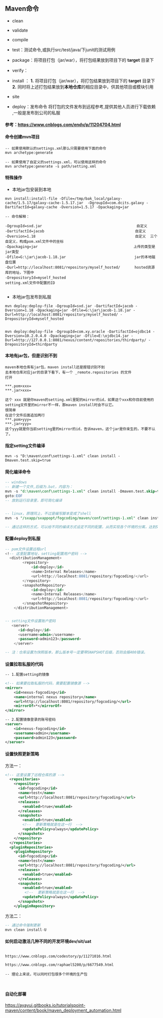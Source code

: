 ## Maven命令



* clean
* validate
* compile
* test：测试命令,或执行src/test/java/下junit的测试用例

* package：将项目打包（jar/war），将打包结果放到项目下的 **target** 目录下

* verify：
* install ： **1.** 将项目打包（jar/war），将打包结果放到项目下的 **target** 目录下 **2.** 同时将上述打包结果放到**本地仓库**的相应目录中，供其他项目或模块引用

* site

* deploy：发布命令 将打包的文件发布到远程参考,提供其他人员进行下载依赖 ,一般是发布到公司的私服



#### 参考：https://www.cnblogs.com/endv/p/11204704.html



#### 命令创建mvn项目

```properties
-- 如果使用默认的settings.xml那么只需要使用下面的命令
mvn archetype:generate 

-- 如果使用了自定义的settings.xml，可以使用这样的命令
mvn archetype:generate -s path/setting.xml

```



#### 特殊操作

* 本地jar包安装到本地

```properties
mvn install:install-file -Dfile=/tmp/bak_local/galaxy-cache/1.5.17/galaxy-cache-1.5.17.jar  -DgroupId=com.dcits.galaxy -DartifactId=galaxy-cache -Dversion=1.5.17 -Dpackaging=jar
  
-- 命令解释：

-DgroupId=sxd.jar　　　　 　　　　　　　　　　　　　　　　　　　　　 自定义
-DartifactId=jacob　　　 　　　　　　　　　　　　　　　　　　　　　 自定义
-Dversion=1.18　　　　　　 　　　　　　　　　　　　　　　　　　　　　自定义  三个自定义，构成pom.xml文件中的坐标
-Dpackaging=jar　　　　　　　　　　　　　　　　　　　　　　　　　　 上传的类型是jar类型
-Dfile=G:\jar\jacob-1.18.jar　　　　　　　　　　　　　　　　　　　jar的本地磁盘位置
-Durl=http://localhost:8081/repository/myself_hosted/　　　　hosted资源库的地址，下图中
-DrepositoryId=myself_hosted　　　　　　　　　　　　　　　　　　　setting.xml文件中配置的ID
  
```

  

* 本地jar包发布到私服

```properties
mvn deploy:deploy-file -DgroupId=sxd.jar -DartifactId=jacob -Dversion=1.18 -Dpackaging=jar -Dfile=G:\jar\jacob-1.18.jar -Durl=http://localhost:8081/repository/myself_hosted/ -DrepositoryId=myself_hosted


mvn deploy:deploy-file -DgroupId=com.xy.oracle -DartifactId=ojdbc14 -Dversion=10.2.0.4.0 -Dpackaging=jar -Dfile=E:\ojdbc14.jar -Durl=http://127.0.0.1:8081/nexus/content/repositories/thirdparty/ -DrepositoryId=thirdparty

```



#### 本地有jar包，但是识别不到

```properties
maven本地仓库有jar包，maven install还是报错识别不到
去本地仓库对应jar的目录下看下，有一个 _remote.repositories 的文件
打开

***.pom>xxx=
***.jar>xxx=

这个 xxx 就是你maven的setting.xml里配的mirror的id，如果这个xxx和你目前使用的setting文件里的mirror不一样，那maven install时会不认它。
很简单
在这个文件后面追加两行
***.pom>yyy=
***.jar>yyy=
这个yyy就是你当前setting里的mirror的id，告诉maven，这个jar是你亲生的，不要不认了。
```



#### 指定setting文件编译

```properties
mvn -s "D:\maven\conf\settings-1.xml" clean install -Dmaven.test.skip=true 
```



#### 简化编译命令

```sql
-- windows
-- 新建一个文件,后缀为.bat，内容为：
mvn -s "d:\maven\conf\settings-1.xml" clean install -Dmaven.test.skip=true 
goto:EOF
-- 放到运行目录里，即可简化编译


-- linux，原理同上，不过是编写脚本变成了shell
mvn -s "/sxapp/sxappopt/fogcoding/maven/conf/settings-1.xml" clean install -Dmaven.test.skip=true

-- 通过这样的方式，可以给不同的编译方式设定不同的配置，从而实现各个环境的分离，达到SIT,UAT互相不干扰的效果
```



#### 配置deploy到私服

```sql
-- pom文件设置远程url
<!-- 这里配置地址，setting配置用户密码 -->
  <distributionManagement>
        <repository>
            <id>deploy</id>
            <name>Internal Releases</name>
            <url>http://localhost:8081/repository/fogcoding/</url>
        </repository>
        <snapshotRepository>
            <id>deploy</id>
            <name>Internal Releases</name>
            <url>http://localhost:8081/repository/fogcoding/</url>
        </snapshotRepository>
    </distributionManagement>


-- setting文件设置账户密码
   <server>
      <id>deploy</id>
      <username>admin</username>  
      <password>admin123</password>  
    </server>

-- 注：仓库设置为快照版本，那么版本号一定要带SNAPSHOT后缀，否则会报400错误。
```



#### 设置拉取私服的代码

```xml
-- 1.配置setting的镜像

<!-- 如果要拉取私服的代码，需要配置镜像源 -->
<mirror>  
    <id>nexus-fogcoding</id>  
    <name>internal nexus repository</name>  
    <url>http://localhost:8081/repository/fogcoding/</url>  
    <mirrorOf>*</mirrorOf>  
</mirror>  
	 
-- 2.配置镜像登录的账号密码
<server>
    <id>nexus-fogcoding</id>
    <username>admin</username>  
    <password>admin123</password>  
</server>

```



#### 设置快照更新策略

方法一：

```xml
<!-- 这里设置了远程仓库的源 -->
  <repositories>
    <repository>
      <id>fogcoding</id>
      <name>test</name>
      <url>http://localhost:8081/repository/fogcoding/</url>
      <releases>
        <enabled>true</enabled>
      </releases>
      <snapshots>
        <enabled>true</enabled>
        <!--  更新策略就是在这一行  -->
        <updatePolicy>always</updatePolicy>
      </snapshots>
    </repository>
  </repositories>
  <pluginRepositories>
    <pluginRepository>
      <id>fogcoding</id>
      <name>test</name>
      <url>http://localhost:8081/repository/fogcoding/</url>
      <releases>
        <enabled>true</enabled>
      </releases>
      <snapshots>
        <enabled>true</enabled>
         <!--  更新策略就是在这一行  -->
        <updatePolicy>always</updatePolicy>
      </snapshots>    
    </pluginRepository>
```

方法二：

```sql
-- 通过命令强制更新
mvn clean install-U
```



#### 如何启动激活几种不同的开发环境dev/sit/uat

```

https://www.cnblogs.com/codestory/p/11271016.html

https://www.cnblogs.com/raphael5200/p/6677549.html

-- 理论上来说，可以同时打包很多个环境的生产包



```



#### 自动化部署

https://ayayui.gitbooks.io/tutorialspoint-maven/content/book/maven_deployment_automation.html

















